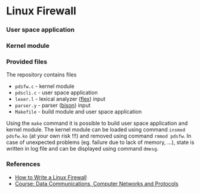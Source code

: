 # Linux Firewall


### User space application

### Kernel module



### Provided files
The repository contains files

* `pdsfw.c` - kernel module
* `pdscli.c` - user space application
* `lexer.l` - lexical analyzer ([flex]) input
* `parser.y` - parser ([bison]) input
* `Makefile` - build module and user space application

Using the `make` command it is possible to build user space application and kernel module. The kernel module can be loaded using command `insmod pdsfw.ko` (at your own risk !!!) and removed using command `rmmod pdsfw`. In case of unexpected problems (eg. failure due to lack of memory, ...), state is written in log file and can be displayed using command `dmesg`.

### References
* [How to Write a Linux Firewall]
* [Course: Data Communications, Computer Networks and Protocols]

[How to Write a Linux Firewall]: http://www.roman10.net/a-linux-firewall-using-netfilter-part-1overview/
[Course: Data Communications, Computer Networks and Protocols]: http://www.fit.vutbr.cz/study/course-l.php.cs?id=11584
[flex]: http://flex.sourceforge.net/
[bison]: https://www.gnu.org/software/bison/
[LICENSE]: https://github.com/JakubVojvoda/linux-firewall/blob/master/LICENSE